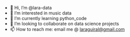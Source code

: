 - 👋 Hi, I’m @lara-data
- 👀 I’m interested in music data
- 🌱 I’m currently learning python_code
- 💞️ I’m looking to collaborate on data science projects
- 📫 How to reach me: email me @ laraguiral@gmail.com
